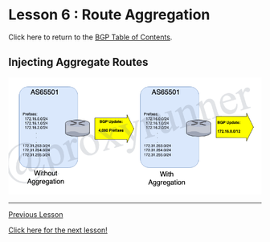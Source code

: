 # Lesson 6 : Route Aggregation

Click here to return to the [BGP Table of Contents](../README.md).

## Injecting Aggregate Routes


![Injecting Routing Prefix](../../../img/bgp-route-aggregation.png)

---

[Previous Lesson](./6.1.md)

[Click here for the next lesson!](./#.md)
